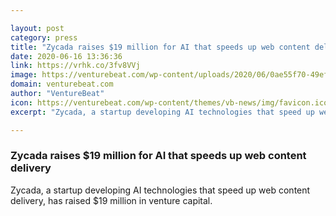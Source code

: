 ```yaml
---

layout: post
category: press
title: "Zycada raises $19 million for AI that speeds up web content delivery"
date: 2020-06-16 13:36:36
link: https://vrhk.co/3fv8VVj
image: https://venturebeat.com/wp-content/uploads/2020/06/0ae55f70-49ef-4207-8d57-61ed74ec5475-e1591732013768.png?w=1200&strip=all
domain: venturebeat.com
author: "VentureBeat"
icon: https://venturebeat.com/wp-content/themes/vb-news/img/favicon.ico
excerpt: "Zycada, a startup developing AI technologies that speed up web content delivery, has raised $19 million in venture capital."

---
```


### Zycada raises $19 million for AI that speeds up web content delivery

Zycada, a startup developing AI technologies that speed up web content delivery, has raised $19 million in venture capital.